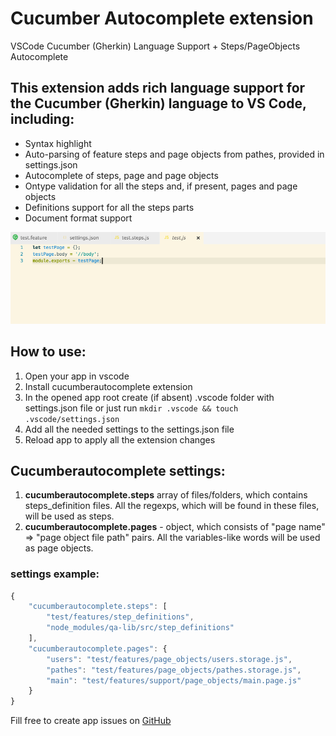 # Cucumber Autocomplete extension
VSCode Cucumber (Gherkin) Language Support + Steps/PageObjects Autocomplete

## This extension adds rich language support for the Cucumber (Gherkin) language to VS Code, including:
* Syntax highlight
* Auto-parsing of feature steps and page objects from pathes, provided in settings.json
* Autocomplete of steps, page and page objects
* Ontype validation for all the steps and, if present, pages and page objects
* Definitions support for all the steps parts
* Document format support

![](img/vscode.gif)
## How to use:
1. Open your app in vscode
2. Install cucumberautocomplete extension
3. In the opened app root create (if absent) .vscode folder with settings.json file or just run ```mkdir .vscode && touch .vscode/settings.json```
4. Add all the needed settings to the settings.json file
5. Reload app to apply all the extension changes

## Cucumberautocomplete settings:
1. **cucumberautocomplete.steps** array of files/folders, which contains steps_definition files. All the regexps, which will be found in these files, will be used as steps.
2. **cucumberautocomplete.pages** - object, which consists of "page name" => "page object file path" pairs. All the variables-like words will be used as page objects.

### settings example:
```javascript
{
    "cucumberautocomplete.steps": [
        "test/features/step_definitions",
        "node_modules/qa-lib/src/step_definitions"
    ],
    "cucumberautocomplete.pages": {
        "users": "test/features/page_objects/users.storage.js",
        "pathes": "test/features/page_objects/pathes.storage.js",
        "main": "test/features/support/page_objects/main.page.js"
    }
}
```

Fill free to create app issues on [GitHub](https://github.com/alexkrechik/VSCucumberAutoComplete/issues)
